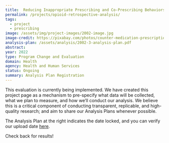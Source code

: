 ```yaml
---
title:  Reducing Inappropriate Prescribing and Co-Prescribing Behaviors: A Retrospective Analysis
permalink: /projects/opioid-retrospective-analysis/
tags: 
  - project 
  - prescribing
image: /assets/img/project-images/2002-image.jpg  
image-credit: https://pixabay.com/photos/counter-medication-prescription-4065988/
analysis-plan: /assets/analysis/2002-3-analysis-plan.pdf
abstract: 
year: 2022
type: Program Change and Evaluation
domain: Health
agency: Health and Human Services
status: Ongoing
summary: Analysis Plan Registration
---
```


This evaluation is currently being implemented. We have created this project page as a mechanism to pre-specify what data will be collected, what we plan to measure, and how we’ll conduct our analysis. We believe this is a critical component of conducting transparent, replicable, and high-quality research; and aim to share our Analysis Plans whenever possible.

The Analysis Plan at the right indicates the date locked, and you can verify our upload date <a href="https://github.com/gsa-oes/office-of-evaluation-sciences/commits/master/assets/analysis/2002-3-analysis-plan.pdf">here</a>. 

Check back for results!

